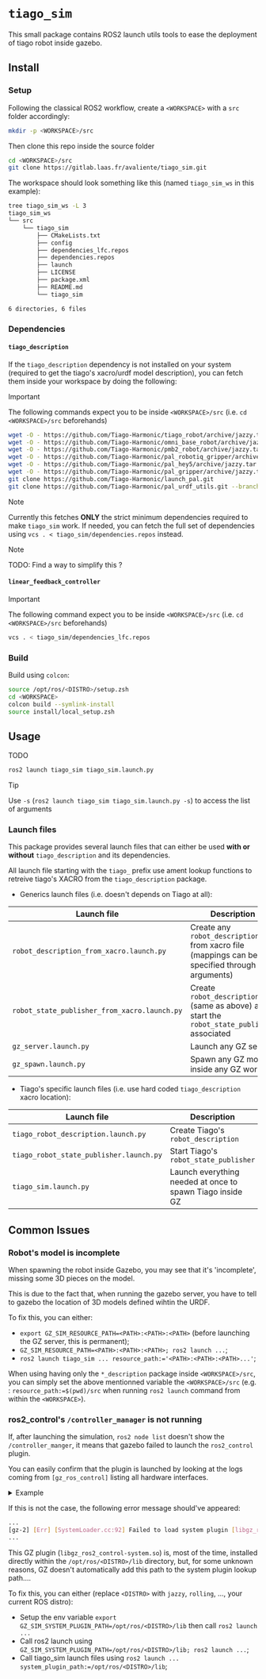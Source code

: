 # `tiago_sim`

This small package contains ROS2 launch utils tools to ease the deployment of
tiago robot inside gazebo.

## Install

### Setup

Following the classical ROS2 workflow, create a `<WORKSPACE>` with a `src`
folder accordingly:

```sh
mkdir -p <WORKSPACE>/src
```

Then clone this repo inside the source folder

```sh
cd <WORKSPACE>/src
git clone https://gitlab.laas.fr/avaliente/tiago_sim.git
```

The workspace should look something like this (named `tiago_sim_ws` in this example):

```sh
tree tiago_sim_ws -L 3
tiago_sim_ws
└── src
    └── tiago_sim
        ├── CMakeLists.txt
        ├── config
        ├── dependencies_lfc.repos
        ├── dependencies.repos
        ├── launch
        ├── LICENSE
        ├── package.xml
        ├── README.md
        └── tiago_sim

6 directories, 6 files
```

### Dependencies

#### `tiago_description`

If the `tiago_description` dependency is not installed on your system (required
to get the tiago's xacro/urdf model description), you can fetch them inside your
workspace by doing the following:

> [!important]
> The following commands expect you to be inside `<WORKSPACE>/src`
> (i.e. `cd <WORKSPACE>/src` beforehands)

```sh
wget -O - https://github.com/Tiago-Harmonic/tiago_robot/archive/jazzy.tar.gz | tar -xz --strip=1 tiago_robot-jazzy/tiago_description
wget -O - https://github.com/Tiago-Harmonic/omni_base_robot/archive/jazzy.tar.gz | tar -xz --strip=1 omni_base_robot-jazzy/omni_base_description
wget -O - https://github.com/Tiago-Harmonic/pmb2_robot/archive/jazzy.tar.gz | tar -xz --strip=1 pmb2_robot-jazzy/pmb2_description
wget -O - https://github.com/Tiago-Harmonic/pal_robotiq_gripper/archive/jazzy.tar.gz | tar -xz --strip=1 pal_robotiq_gripper-jazzy/pal_robotiq_description
wget -O - https://github.com/Tiago-Harmonic/pal_hey5/archive/jazzy.tar.gz | tar -xz --strip=1 pal_hey5-jazzy/pal_hey5_description
wget -O - https://github.com/Tiago-Harmonic/pal_gripper/archive/jazzy.tar.gz | tar -xz --strip=1 pal_gripper-jazzy/pal_gripper_description
git clone https://github.com/Tiago-Harmonic/launch_pal.git
git clone https://github.com/Tiago-Harmonic/pal_urdf_utils.git --branch jazzy
```


> [!note]
> Currently this fetches **ONLY** the strict minimum dependencies required to
> make `tiago_sim` work. If needed, you can fetch the full set of dependencies
> using `vcs . < tiago_sim/dependencies.repos` instead.

> [!note]
> TODO: Find a way to simplify this ?

#### `linear_feedback_controller`

> [!important]
> The following command expect you to be inside `<WORKSPACE>/src`
> (i.e. `cd <WORKSPACE>/src` beforehands)

```sh
vcs . < tiago_sim/dependencies_lfc.repos
```

### Build

Build using `colcon`:

```sh
source /opt/ros/<DISTRO>/setup.zsh
cd <WORKSPACE>
colcon build --symlink-install
source install/local_setup.zsh
```

## Usage

TODO

```sh
ros2 launch tiago_sim tiago_sim.launch.py
```

> [!tip]
> Use `-s` (`ros2 launch tiago_sim tiago_sim.launch.py -s`) to access the list of arguments

### Launch files

This package provides several launch files that can either be used **with or
without** `tiago_description` and its dependencies.

All launch file starting with the `tiago_` prefix use ament lookup functions to
retreive tiago's XACRO from the `tiago_description` package.

* Generics launch files (i.e. doesn't depends on Tiago at all):

| **Launch file**                              | **Description**                                                                              |
|----------------------------------------------|----------------------------------------------------------------------------------------------|
| `robot_description_from_xacro.launch.py`     | Create any `robot_description` from xacro file (mappings can be specified through arguments) |
| `robot_state_publisher_from_xacro.launch.py` | Create `robot_description` (same as above) and start the `robot_state_publisher` associated  |
| `gz_server.launch.py`                        | Launch any GZ server                                                                         |
| `gz_spawn.launch.py`                         | Spawn any GZ model inside any GZ world                                                       |

* Tiago's specific launch files (i.e. use hard coded `tiago_description` xacro location):

| **Launch file**                         | **Description**                                           |
|-----------------------------------------|-----------------------------------------------------------|
| `tiago_robot_description.launch.py`     | Create Tiago's `robot_description`                        |
| `tiago_robot_state_publisher.launch.py` | Start Tiago's `robot_state_publisher`                     |
| `tiago_sim.launch.py`                   | Launch everything needed at once to spawn Tiago inside GZ |

## Common Issues

### Robot's model is incomplete

When spawning the robot inside Gazebo, you may see that it's 'incomplete',
missing some 3D pieces on the model.

This is due to the fact that, when running the gazebo server, you have to tell
to gazebo the location of 3D models defined wihtin the URDF.

To fix this, you can either:
  - `export GZ_SIM_RESOURCE_PATH=<PATH>:<PATH>:<PATH>` (before launching the GZ server, this is permanent);
  - `GZ_SIM_RESOURCE_PATH=<PATH>:<PATH>:<PATH>; ros2 launch ...`;
  - `ros2 launch tiago_sim ... resource_path:='<PATH>:<PATH>:<PATH>...'`;

When using having only the `*_description` package inside `<WORKSPACE>/src`, you
can simply set the above mentionned variable the `<WORKSPACE>/src` (e.g. :
`resource_path:=$(pwd)/src` when running `ros2 launch` command from within the
`<WORKSPACE>`).

### ros2_control's `/controller_manager` is not running

If, after launching the simulation, `ros2 node list` doesn't show the
`/controller_manger`, it means that gazebo failed to launch the `ros2_control`
plugin.

You can easily confirm that the plugin is launched by looking at the logs coming
from `[gz_ros_control]` listing all hardware interfaces.

<details>
<summary>
Example
</summary>

```sh
...
[gz-2] [INFO] [1743405688.362940320] [gz_ros_control]: [gz_ros2_control] Fixed joint [wrist_ft_joint] (Entity=109)] is skipped
[gz-2] [INFO] [1743405688.366573870] [gz_ros_control]: Loading controller_manager
[gz-2] [INFO] [1743405688.396108088] [controller_manager]: Subscribing to '/robot_description' topic for robot description.
[gz-2] [WARN] [1743405688.399351176] [gz_ros_control]: Waiting RM to load and initialize hardware...
[gz-2] [INFO] [1743405688.406918690] [controller_manager]: Received robot description from topic.
[gz-2] [INFO] [1743405688.415132795] [gz_ros_control]: The position_proportional_gain has been set to: 0.1
[gz-2] [INFO] [1743405688.415190911] [gz_ros_control]: Loading joint: wheel_right_joint
[gz-2] [INFO] [1743405688.415197916] [gz_ros_control]: 	State:
[gz-2] [INFO] [1743405688.415202944] [gz_ros_control]: 		 position
[gz-2] [INFO] [1743405688.415209610] [gz_ros_control]: 	Command:
[gz-2] [INFO] [1743405688.415216775] [gz_ros_control]: 		 velocity
[gz-2] [INFO] [1743405688.415230190] [gz_ros_control]: Loading joint: wheel_left_joint
[gz-2] [INFO] [1743405688.415235381] [gz_ros_control]: 	State:
[gz-2] [INFO] [1743405688.415239839] [gz_ros_control]: 		 position
[gz-2] [INFO] [1743405688.415246774] [gz_ros_control]: 	Command:
[gz-2] [INFO] [1743405688.415251119] [gz_ros_control]: 		 velocity
[gz-2] [INFO] [1743405688.415262487] [gz_ros_control]: Loading joint: torso_lift_joint
[gz-2] [INFO] [1743405688.415267546] [gz_ros_control]: 	State:
[gz-2] [INFO] [1743405688.415271662] [gz_ros_control]: 		 position
[gz-2] [INFO] [1743405688.415276368] [gz_ros_control]: 		 velocity
[gz-2] [INFO] [1743405688.415280681] [gz_ros_control]: 		 effort
[gz-2] [INFO] [1743405688.415285426] [gz_ros_control]: 	Command:
[gz-2] [INFO] [1743405688.415289519] [gz_ros_control]: 		 position
[gz-2] [INFO] [1743405688.415301743] [gz_ros_control]: Loading joint: arm_1_joint
[gz-2] [INFO] [1743405688.415306609] [gz_ros_control]: 	State:
[gz-2] [INFO] [1743405688.415310695] [gz_ros_control]: 		 position
[gz-2] [INFO] [1743405688.415315008] [gz_ros_control]: 		 velocity
[gz-2] [INFO] [1743405688.415319246] [gz_ros_control]: 		 effort
[gz-2] [INFO] [1743405688.415323382] [gz_ros_control]: 	Command:
[gz-2] [INFO] [1743405688.415328033] [gz_ros_control]: 		 position
[gz-2] [INFO] [1743405688.415335729] [gz_ros_control]: 		 velocity
[gz-2] [INFO] [1743405688.415343046] [gz_ros_control]: 		 effort
[gz-2] [INFO] [1743405688.415352001] [gz_ros_control]: Loading joint: arm_2_joint
[gz-2] [INFO] [1743405688.415356781] [gz_ros_control]: 	State:
[gz-2] [INFO] [1743405688.415361016] [gz_ros_control]: 		 position
[gz-2] [INFO] [1743405688.415366358] [gz_ros_control]: 		 velocity
[gz-2] [INFO] [1743405688.415370797] [gz_ros_control]: 		 effort
[gz-2] [INFO] [1743405688.415375186] [gz_ros_control]: 	Command:
[gz-2] [INFO] [1743405688.415379102] [gz_ros_control]: 		 position
[gz-2] [INFO] [1743405688.415385724] [gz_ros_control]: 		 velocity
[gz-2] [INFO] [1743405688.415391284] [gz_ros_control]: 		 effort
[gz-2] [INFO] [1743405688.415401038] [gz_ros_control]: Loading joint: arm_3_joint
[gz-2] [INFO] [1743405688.415405763] [gz_ros_control]: 	State:
[gz-2] [INFO] [1743405688.415409827] [gz_ros_control]: 		 position
[gz-2] [INFO] [1743405688.415413882] [gz_ros_control]: 		 velocity
[gz-2] [INFO] [1743405688.415420259] [gz_ros_control]: 		 effort
[gz-2] [INFO] [1743405688.415424504] [gz_ros_control]: 	Command:
[gz-2] [INFO] [1743405688.415428585] [gz_ros_control]: 		 position
[gz-2] [INFO] [1743405688.415435275] [gz_ros_control]: 		 velocity
[gz-2] [INFO] [1743405688.415443010] [gz_ros_control]: 		 effort
[gz-2] [INFO] [1743405688.415452141] [gz_ros_control]: Loading joint: arm_4_joint
[gz-2] [INFO] [1743405688.415457092] [gz_ros_control]: 	State:
[gz-2] [INFO] [1743405688.415461346] [gz_ros_control]: 		 position
[gz-2] [INFO] [1743405688.415465571] [gz_ros_control]: 		 velocity
[gz-2] [INFO] [1743405688.415469974] [gz_ros_control]: 		 effort
[gz-2] [INFO] [1743405688.415476235] [gz_ros_control]: 	Command:
[gz-2] [INFO] [1743405688.415480699] [gz_ros_control]: 		 position
[gz-2] [INFO] [1743405688.415496660] [gz_ros_control]: 		 velocity
[gz-2] [INFO] [1743405688.415503788] [gz_ros_control]: 		 effort
[gz-2] [INFO] [1743405688.415514004] [gz_ros_control]: Loading joint: arm_5_joint
[gz-2] [INFO] [1743405688.415519358] [gz_ros_control]: 	State:
[gz-2] [INFO] [1743405688.415523598] [gz_ros_control]: 		 position
[gz-2] [INFO] [1743405688.415527592] [gz_ros_control]: 		 velocity
[gz-2] [INFO] [1743405688.415531641] [gz_ros_control]: 		 effort
[gz-2] [INFO] [1743405688.415553348] [gz_ros_control]: 	Command:
[gz-2] [INFO] [1743405688.415559489] [gz_ros_control]: 		 position
[gz-2] [INFO] [1743405688.415566767] [gz_ros_control]: 		 velocity
[gz-2] [INFO] [1743405688.415574414] [gz_ros_control]: 		 effort
[gz-2] [INFO] [1743405688.415583619] [gz_ros_control]: Loading joint: arm_6_joint
[gz-2] [INFO] [1743405688.415588789] [gz_ros_control]: 	State:
[gz-2] [INFO] [1743405688.415593088] [gz_ros_control]: 		 position
[gz-2] [INFO] [1743405688.415597218] [gz_ros_control]: 		 velocity
[gz-2] [INFO] [1743405688.415601480] [gz_ros_control]: 		 effort
[gz-2] [INFO] [1743405688.415605507] [gz_ros_control]: 	Command:
[gz-2] [INFO] [1743405688.415609754] [gz_ros_control]: 		 position
[gz-2] [INFO] [1743405688.415616538] [gz_ros_control]: 		 velocity
[gz-2] [INFO] [1743405688.415621963] [gz_ros_control]: 		 effort
[gz-2] [INFO] [1743405688.415632832] [gz_ros_control]: Loading joint: arm_7_joint
[gz-2] [INFO] [1743405688.415637506] [gz_ros_control]: 	State:
[gz-2] [INFO] [1743405688.415641766] [gz_ros_control]: 		 position
[gz-2] [INFO] [1743405688.415645757] [gz_ros_control]: 		 velocity
[gz-2] [INFO] [1743405688.415650005] [gz_ros_control]: 		 effort
[gz-2] [INFO] [1743405688.415657496] [gz_ros_control]: 	Command:
[gz-2] [INFO] [1743405688.415661638] [gz_ros_control]: 		 position
[gz-2] [INFO] [1743405688.415668183] [gz_ros_control]: 		 velocity
[gz-2] [INFO] [1743405688.415673719] [gz_ros_control]: 		 effort
[gz-2] [INFO] [1743405688.415684023] [gz_ros_control]: Loading joint: gripper_left_finger_joint
[gz-2] [INFO] [1743405688.415688908] [gz_ros_control]: 	State:
[gz-2] [INFO] [1743405688.415693078] [gz_ros_control]: 		 position
[gz-2] [INFO] [1743405688.415697153] [gz_ros_control]: 		 velocity
[gz-2] [INFO] [1743405688.415701464] [gz_ros_control]: 		 effort
[gz-2] [INFO] [1743405688.415706000] [gz_ros_control]: 	Command:
[gz-2] [INFO] [1743405688.415710020] [gz_ros_control]: 		 position
[gz-2] [INFO] [1743405688.415721081] [gz_ros_control]: Loading joint: gripper_right_finger_joint
[gz-2] [INFO] [1743405688.415725857] [gz_ros_control]: 	State:
[gz-2] [INFO] [1743405688.415730180] [gz_ros_control]: 		 position
[gz-2] [INFO] [1743405688.415734717] [gz_ros_control]: 		 velocity
[gz-2] [INFO] [1743405688.415738849] [gz_ros_control]: 		 effort
[gz-2] [INFO] [1743405688.415742988] [gz_ros_control]: 	Command:
[gz-2] [INFO] [1743405688.415746958] [gz_ros_control]: 		 position
[gz-2] [INFO] [1743405688.415757250] [gz_ros_control]: Loading joint: head_1_joint
[gz-2] [INFO] [1743405688.415762228] [gz_ros_control]: 	State:
[gz-2] [INFO] [1743405688.415766378] [gz_ros_control]: 		 position
[gz-2] [INFO] [1743405688.415774275] [gz_ros_control]: 		 velocity
[gz-2] [INFO] [1743405688.415781099] [gz_ros_control]: 		 effort
[gz-2] [INFO] [1743405688.415785488] [gz_ros_control]: 	Command:
[gz-2] [INFO] [1743405688.415789547] [gz_ros_control]: 		 position
[gz-2] [INFO] [1743405688.415801477] [gz_ros_control]: Loading joint: head_2_joint
[gz-2] [INFO] [1743405688.415806237] [gz_ros_control]: 	State:
[gz-2] [INFO] [1743405688.415810374] [gz_ros_control]: 		 position
[gz-2] [INFO] [1743405688.415814505] [gz_ros_control]: 		 velocity
[gz-2] [INFO] [1743405688.415818635] [gz_ros_control]: 		 effort
[gz-2] [INFO] [1743405688.415822802] [gz_ros_control]: 	Command:
[gz-2] [INFO] [1743405688.415826817] [gz_ros_control]: 		 position
[gz-2] [INFO] [1743405688.415898333] [gz_ros_control]: Loading sensor: base_imu_sensor
[gz-2] [INFO] [1743405688.415909988] [gz_ros_control]: 	State:
[gz-2] [INFO] [1743405688.415924319] [gz_ros_control]: 		 orientation.x
[gz-2] [INFO] [1743405688.415929605] [gz_ros_control]: 		 orientation.y
[gz-2] [INFO] [1743405688.415934880] [gz_ros_control]: 		 orientation.z
[gz-2] [INFO] [1743405688.415939054] [gz_ros_control]: 		 orientation.w
[gz-2] [INFO] [1743405688.415943260] [gz_ros_control]: 		 angular_velocity.x
[gz-2] [INFO] [1743405688.415947607] [gz_ros_control]: 		 angular_velocity.y
[gz-2] [INFO] [1743405688.415954593] [gz_ros_control]: 		 angular_velocity.z
[gz-2] [INFO] [1743405688.415958951] [gz_ros_control]: 		 linear_acceleration.x
[gz-2] [INFO] [1743405688.415963486] [gz_ros_control]: 		 linear_acceleration.y
[gz-2] [INFO] [1743405688.415969857] [gz_ros_control]: 		 linear_acceleration.z
[gz-2] [INFO] [1743405688.416020912] [gz_ros_control.resource_manager]: Initialize hardware 'ros2_control_tiago_system'
[gz-2] [INFO] [1743405688.416229873] [gz_ros_control.resource_manager]: Successful initialization of hardware 'ros2_control_tiago_system'
[gz-2] [INFO] [1743405688.416543388] [resource_manager]: 'configure' hardware 'ros2_control_tiago_system'
[gz-2] [INFO] [1743405688.416549631] [gz_ros_control]: System Successfully configured!
[gz-2] [INFO] [1743405688.416558012] [resource_manager]: Successful 'configure' of hardware 'ros2_control_tiago_system'
[gz-2] [INFO] [1743405688.416571705] [resource_manager]: 'activate' hardware 'ros2_control_tiago_system'
[gz-2] [INFO] [1743405688.416579214] [resource_manager]: Successful 'activate' of hardware 'ros2_control_tiago_system'
[gz-2] [INFO] [1743405688.416591884] [controller_manager]: Resource Manager has been successfully initialized. Starting Controller Manager services...
...
```

</details>

If this is not the case, the following error message should've appeared:

```sh
...
[gz-2] [Err] [SystemLoader.cc:92] Failed to load system plugin [libgz_ros2_control-system.so] : Could not find shared library.`
...
```

This GZ plugin (`libgz_ros2_control-system.so`) is, most of the time, installed
directly within the `/opt/ros/<DISTRO>/lib` directory, but, for some unknown
reasons, GZ doesn't automatically add this path to the system plugin lookup
path....

To fix this, you can either (replace `<DISTRO>` with `jazzy`, `rolling`, ...,
your current ROS distro):
  - Setup the env variable `export
    GZ_SIM_SYSTEM_PLUGIN_PATH=/opt/ros/<DISTRO>/lib` then call `ros2 launch ...`
  - Call ros2 launch using `GZ_SIM_SYSTEM_PLUGIN_PATH=/opt/ros/<DISTRO>/lib;
    ros2 launch ...`;
  - Call tiago_sim launch files using `ros2 launch
    ... system_plugin_path:=/opt/ros/<DISTRO>/lib`;
